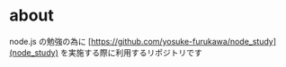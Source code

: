 # about

node.js の勉強の為に [https://github.com/yosuke-furukawa/node_study](node_study) を実施する際に利用するリポジトリです
